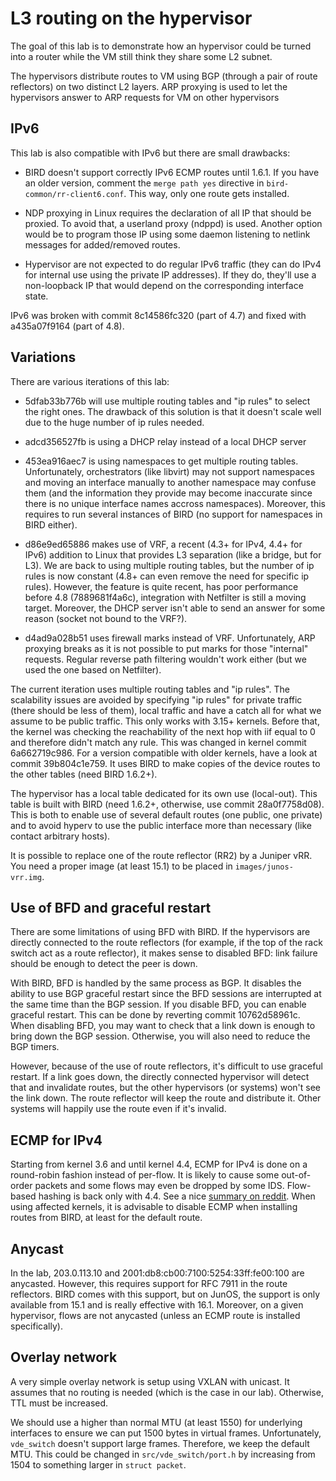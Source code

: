 # L3 routing on the hypervisor

The goal of this lab is to demonstrate how an hypervisor could be
turned into a router while the VM still think they share some L2
subnet.

The hypervisors distribute routes to VM using BGP (through a pair of
route reflectors) on two distinct L2 layers. ARP proxying is used to
let the hypervisors answer to ARP requests for VM on other hypervisors

## IPv6

This lab is also compatible with IPv6 but there are small drawbacks:

 - BIRD doesn't support correctly IPv6 ECMP routes until 1.6.1. If you
   have an older version, comment the `merge path yes` directive in
   `bird-common/rr-client6.conf`. This way, only one route gets
   installed.

 - NDP proxying in Linux requires the declaration of all IP that
   should be proxied. To avoid that, a userland proxy (ndppd) is
   used. Another option would be to program those IP using some daemon
   listening to netlink messages for added/removed routes.

 - Hypervisor are not expected to do regular IPv6 traffic (they can do
   IPv4 for internal use using the private IP addresses). If they do,
   they'll use a non-loopback IP that would depend on the
   corresponding interface state.

IPv6 was broken with commit 8c14586fc320 (part of 4.7) and fixed with
a435a07f9164 (part of 4.8).

## Variations

There are various iterations of this lab:

 - 5dfab33b776b will use multiple routing tables and "ip rules" to
   select the right ones. The drawback of this solution is that it
   doesn't scale well due to the huge number of ip rules needed.

 - adcd356527fb is using a DHCP relay instead of a local DHCP server

 - 453ea916aec7 is using namespaces to get multiple routing
   tables. Unfortunately, orchestrators (like libvirt) may not support
   namespaces and moving an interface manually to another namespace
   may confuse them (and the information they provide may become
   inaccurate since there is no unique interface names accross
   namespaces). Moreover, this requires to run several instances of
   BIRD (no support for namespaces in BIRD either).

 - d86e9ed65886 makes use of VRF, a recent (4.3+ for IPv4, 4.4+ for
   IPv6) addition to Linux that provides L3 separation (like a bridge,
   but for L3). We are back to using multiple routing tables, but the
   number of ip rules is now constant (4.8+ can even remove the need
   for specific ip rules). However, the feature is quite recent, has
   poor performance before 4.8 (7889681f4a6c), integration with
   Netfilter is still a moving target. Moreover, the DHCP server isn't
   able to send an answer for some reason (socket not bound to the
   VRF?).

 - d4ad9a028b51 uses firewall marks instead of VRF. Unfortunately, ARP
   proxying breaks as it is not possible to put marks for those
   "internal" requests. Regular reverse path filtering wouldn't work
   either (but we used the one based on Netfilter).

The current iteration uses multiple routing tables and "ip rules". The
scalability issues are avoided by specifying "ip rules" for private
traffic (there should be less of them), local traffic and have a catch
all for what we assume to be public traffic. This only works with
3.15+ kernels. Before that, the kernel was checking the reachability
of the next hop with iif equal to 0 and therefore didn't match any
rule. This was changed in kernel commit 6a662719c986. For a version
compatible with older kernels, have a look at commit 39b804c1e759. It
uses BIRD to make copies of the device routes to the other
tables (need BIRD 1.6.2+).

The hypervisor has a local table dedicated for its own use
(local-out). This table is built with BIRD (need 1.6.2+, otherwise,
use commit 28a0f7758d08). This is both to enable use of several
default routes (one public, one private) and to avoid hyperv to use
the public interface more than necessary (like contact arbitrary
hosts).

It is possible to replace one of the route reflector (RR2) by a
Juniper vRR. You need a proper image (at least 15.1) to be placed in
`images/junos-vrr.img`.

## Use of BFD and graceful restart

There are some limitations of using BFD with BIRD. If the hypervisors
are directly connected to the route reflectors (for example, if the
top of the rack switch act as a route reflector), it makes sense to
disabled BFD: link failure should be enough to detect the peer is
down.

With BIRD, BFD is handled by the same process as BGP. It disables the
ability to use BGP graceful restart since the BFD sessions are
interrupted at the same time than the BGP session. If you disable BFD,
you can enable graceful restart. This can be done by reverting commit
10762d58961c. When disabling BFD, you may want to check that a link
down is enough to bring down the BGP session. Otherwise, you will also
need to reduce the BGP timers.

However, because of the use of route reflectors, it's difficult to use
graceful restart. If a link goes down, the directly connected
hypervisor will detect that and invalidate routes, but the other
hypervisors (or systems) won't see the link down. The route reflector
will keep the route and distribute it. Other systems will happily use
the route even if it's invalid.

## ECMP for IPv4

Starting from kernel 3.6 and until kernel 4.4, ECMP for IPv4 is done
on a round-robin fashion instead of per-flow. It is likely to cause
some out-of-order packets and some flows may even be dropped by some
IDS. Flow-based hashing is back only with 4.4. See a
nice [summary on reddit][1]. When using affected kernels, it is
advisable to disable ECMP when installing routes from BIRD, at least
for the default route.

[1]: https://www.reddit.com/r/networking/comments/4q3wmq/ipv4_flow_based_ecmp_broken_in_linux_kernels_36/

## Anycast

In the lab, 203.0.113.10 and 2001:db8:cb00:7100:5254:33ff:fe00:100 are
anycasted. However, this requires support for RFC 7911 in the route
reflectors. BIRD comes with this support, but on JunOS, the support is
only available from 15.1 and is really effective with 16.1. Moreover,
on a given hypervisor, flows are not anycasted (unless an ECMP route
is installed specifically).

## Overlay network

A very simple overlay network is setup using VXLAN with unicast. It
assumes that no routing is needed (which is the case in our
lab). Otherwise, TTL must be increased.

We should use a higher than normal MTU (at least 1550) for underlying
interfaces to ensure we can put 1500 bytes in virtual
frames. Unfortunately, `vde_switch` doesn't support large
frames. Therefore, we keep the default MTU. This could be changed in
`src/vde_switch/port.h` by increasing from 1504 to something larger in
`struct packet`.
